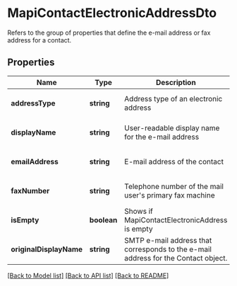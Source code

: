 # MapiContactElectronicAddressDto

Refers to the group of properties that define the e-mail address or fax address for a contact.             

## Properties
Name | Type | Description | Notes
---- | ---- | ----------- | -----
**addressType** | **string** | Address type of an electronic address | [optional] [default to undefined]
**displayName** | **string** | User-readable display name for the e-mail address | [optional] [default to undefined]
**emailAddress** | **string** | E-mail address of the contact | [optional] [default to undefined]
**faxNumber** | **string** | Telephone number of the mail user's primary fax machine | [optional] [default to undefined]
**isEmpty** | **boolean** | Shows if MapiContactElectronicAddress is empty | [default to undefined]
**originalDisplayName** | **string** | SMTP e-mail address that corresponds to the e-mail address for the Contact object. | [optional] [default to undefined]


[[Back to Model list]](README.md#documentation-for-models) [[Back to API list]](README.md#documentation-for-api-endpoints) [[Back to README]](README.md)
